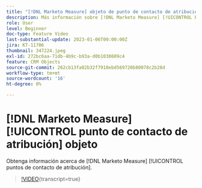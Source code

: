 ```yaml
---
title: "[!DNL Marketo Measure] objeto de punto de contacto de atribución"
description: Más información sobre [!DNL Marketo Measure] [!UICONTROL Puntos de contacto de atribución].
role: User
level: Beginner
doc-type: Feature Video
last-substantial-update: 2023-01-06T00:00:00Z
jira: KT-11706
thumbnail: 347224.jpeg
exl-id: 272bc6aa-71db-4b9c-b93a-d0b1030609c4
feature: CRM Objects
source-git-commit: 262cb13fa02b32f7918ebd569720b80078c2b28d
workflow-type: tm+mt
source-wordcount: '16'
ht-degree: 0%

---
```


# [!DNL Marketo Measure] [!UICONTROL punto de contacto de atribución] objeto

Obtenga información acerca de [!DNL Marketo Measure] [!UICONTROL puntos de contacto de atribución].

>[!VIDEO](https://video.tv.adobe.com/v/347224/?learn=on){transcript=true}
